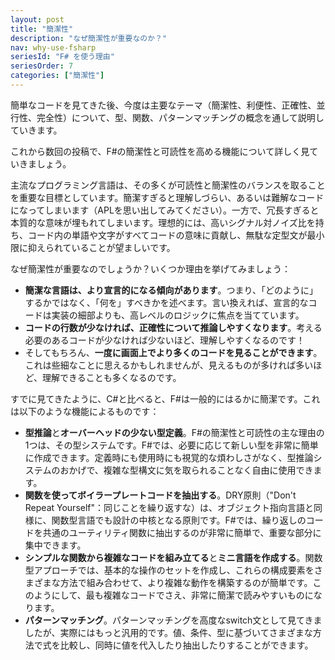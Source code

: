 ```yaml
---
layout: post
title: "簡潔性"
description: "なぜ簡潔性が重要なのか？"
nav: why-use-fsharp
seriesId: "F# を使う理由"
seriesOrder: 7
categories: ["簡潔性"]
---
```


簡単なコードを見てきた後、今度は主要なテーマ（簡潔性、利便性、正確性、並行性、完全性）について、型、関数、パターンマッチングの概念を通して説明していきます。

これから数回の投稿で、F#の簡潔性と可読性を高める機能について詳しく見ていきましょう。

主流なプログラミング言語は、その多くが可読性と簡潔性のバランスを取ることを重要な目標としています。簡潔すぎると理解しづらい、あるいは難解なコードになってしまいます（APLを思い出してみてください）。一方で、冗長すぎると本質的な意味が埋もれてしまいます。理想的には、高いシグナル対ノイズ比を持ち、コード内の単語や文字がすべてコードの意味に貢献し、無駄な定型文が最小限に抑えられていることが望ましいです。

なぜ簡潔性が重要なのでしょうか？いくつか理由を挙げてみましょう：

* **簡潔な言語は、より宣言的になる傾向があります**。つまり、「どのように」するかではなく、「何を」すべきかを述べます。言い換えれば、宣言的なコードは実装の細部よりも、高レベルのロジックに焦点を当てています。
* **コードの行数が少なければ、正確性について推論しやすくなります**。考える必要のあるコードが少なければ少ないほど、理解しやすくなるのです！
* そしてもちろん、**一度に画面上でより多くのコードを見ることができます**。これは些細なことに思えるかもしれませんが、見えるものが多ければ多いほど、理解できることも多くなるのです。

すでに見てきたように、C#と比べると、F#は一般的にはるかに簡潔です。これは以下のような機能によるものです：

* **型推論**と**オーバーヘッドの少ない型定義**。F#の簡潔性と可読性の主な理由の1つは、その型システムです。F#では、必要に応じて新しい型を非常に簡単に作成できます。定義時にも使用時にも視覚的な煩わしさがなく、型推論システムのおかげで、複雑な型構文に気を取られることなく自由に使用できます。
* **関数を使ってボイラープレートコードを抽出する**。DRY原則（"Don't Repeat Yourself"：同じことを繰り返すな）は、オブジェクト指向言語と同様に、関数型言語でも設計の中核となる原則です。F#では、繰り返しのコードを共通のユーティリティ関数に抽出するのが非常に簡単で、重要な部分に集中できます。
* **シンプルな関数から複雑なコードを組み立てる**と**ミニ言語を作成する**。関数型アプローチでは、基本的な操作のセットを作成し、これらの構成要素をさまざまな方法で組み合わせて、より複雑な動作を構築するのが簡単です。このようにして、最も複雑なコードでさえ、非常に簡潔で読みやすいものになります。
* **パターンマッチング**。パターンマッチングを高度なswitch文として見てきましたが、実際にはもっと汎用的です。値、条件、型に基づいてさまざまな方法で式を比較し、同時に値を代入したり抽出したりすることができます。
